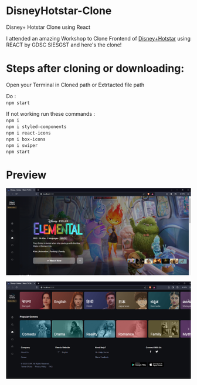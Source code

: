 # DisneyHotstar-Clone
Disney+ Hotstar Clone using React

I attended an amazing Workshop to Clone Frontend of <a href="https://www.hotstar.com/in/home">Disney+Hotstar</a> using REACT by GDSC SIESGST and here's the clone!

# Steps after cloning or downloading:
Open your Terminal in Cloned path or Extrtacted file path

Do : 
<br>
`
npm start
`


If not working run these commands :
<br>
`
npm i
`
<br>
`
npm i styled-components
`
<br>
`
npm i react-icons
`
<br>
`
npm i box-icons
`
<br>
`
npm i swiper
`
<br>
`
npm start
`

# Preview

![Alt text](image.png)

![Alt text](image-1.png)

